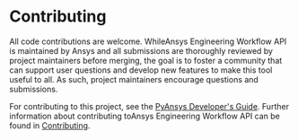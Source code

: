 # Contributing

All code contributions are welcome. WhileAnsys Engineering Workflow API is
maintained by Ansys and all submissions are thoroughly reviewed by project maintainers
before merging, the goal is to foster a community that can support user questions and develop
new features to make this tool useful to all. As such, project maintainers encourage questions
and submissions.

For contributing to this project, see the [PyAnsys Developer's Guide].
Further information about contributing toAnsys Engineering Workflow API
can be found in [Contributing].

[PyAnsys Developer's Guide]: https://dev.docs.pyansys.com/how-to/contributing.html
[Contributing]: https://engineeringworkflow.docs.pyansys.com/version/dev/contributing/index.html

